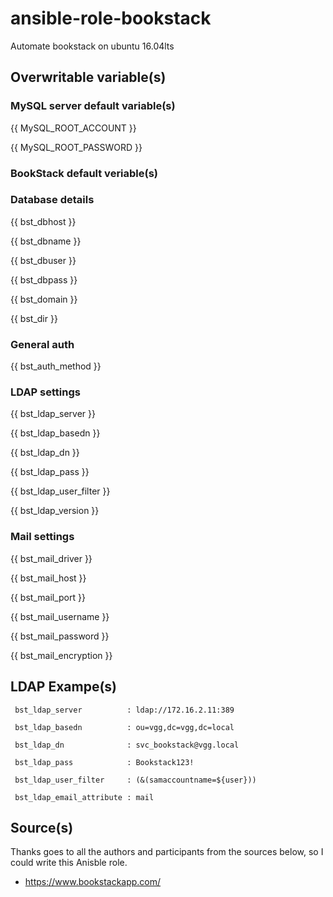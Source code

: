 # ansible-role-bookstack
Automate bookstack on ubuntu 16.04lts

## Overwritable variable(s)

### MySQL server default variable(s)
{{ MySQL_ROOT_ACCOUNT }}

{{ MySQL_ROOT_PASSWORD }}

### BookStack default veriable(s)

### Database details

{{ bst_dbhost }}

{{ bst_dbname }}

{{ bst_dbuser }}

{{ bst_dbpass }}

{{ bst_domain }}

{{ bst_dir }}

### General auth

{{ bst_auth_method }}

### LDAP settings
  
{{ bst_ldap_server }}
  
{{ bst_ldap_basedn }}
  
{{ bst_ldap_dn }}
  
{{ bst_ldap_pass }}
  
{{ bst_ldap_user_filter }}
  
{{ bst_ldap_version }}
  
### Mail settings
{{ bst_mail_driver }}

{{ bst_mail_host }}

{{ bst_mail_port }}

{{ bst_mail_username }}

{{ bst_mail_password }}

{{ bst_mail_encryption }}

## LDAP Exampe(s)
     bst_ldap_server          : ldap://172.16.2.11:389
     
     bst_ldap_basedn          : ou=vgg,dc=vgg,dc=local
     
     bst_ldap_dn              : svc_bookstack@vgg.local
     
     bst_ldap_pass            : Bookstack123!
     
     bst_ldap_user_filter     : (&(samaccountname=${user}))
     
     bst_ldap_email_attribute : mail


## Source(s)
Thanks goes to all the authors and participants from
the sources below, so I could write this Anisble role.

- https://www.bookstackapp.com/
